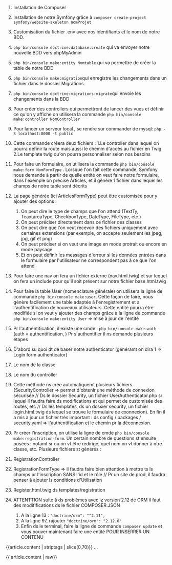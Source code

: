 1. Installation de Composer
2. Installation de notre Symfony grâce à `composer create-project symfony/website-skeleton nomProjet`
3. Customisation du fichier .env avec nos identifiants et le nom de notre BDD.
4. `php bin/console doctrine:database:create` qui va envoyer notre nouvelle BDD vers phpMyAdmin
5. `php bin/console make:entity Nomtable` qui va permettre de créer la table de notre BDD
6. `php bin/console make:migration`qui enregistre les changements dans un fichier dans le dossier Migrations
7. `php bin/console doctrine:migrations:migrate`qui envoie les changements dans la BDD
8. Pour créer des controllers qui permettront de lancer des vues et définir ce qu'on y affiche on utilisera la commande `php bin/console make:controller NomController`
9. Pour lancer un serveur local , se rendre sur commander de mysql: `php -S localhost:8000 -t public`
10. Cette commande créera deux fichiers :
    1.Le controller dans lequel on pourra définir la route mais aussi le chemin d'accès au fichier en Twig
    2.Le template twig qu'on pourra personnaliser selon nos besoins
11. Pour faire un formulaire, on utilisera la commande `php bin/console make:form NomFormType` . Lorsque l'on fait cette commande, Symfony nous demande à partir de quelle entité on veut faire notre formulaire, dans l'exemple on précise Articles, et il génère 1 fichier dans lequel les champs de notre table sont décrits
12. La page générée (ici ArticlesFormType) peut être customisée pour y ajouter des options :
    1.  On peut dire le type de champs que l'on attend (TextTy, TeaxtareaType, CheckboxType, DateType, FileType, etc.)
    2.  On peut préciser directement dans ce fichier des classes
    3.  On peut dire que l'on veut recevoir des fichiers uniquement avec certaines extensions (par exemple, on accepte seulement les jpeg, jpg, gif et png)
    4.  On peut préciser si on veut une image en mode protrait ou encore en mode paysage
    5.  Et on peut définir les messages d'erreur si les données entrées dans le formulaire par l'utilisateur ne correspondent pas à ce que l'on attend
13. Pour faire une nav on fera un fichier externe (nav.html.twig) et sur lequel on fera un include pour qu'il soit présent sur notre fichier base.html.twig
14. Pour faire la table User (nomenclature générale) on utilisera la ligne de commande `php bin/console make:user`. Cette façon de faire, nous génère facilement une table adaptée à l'enregistrement et à l'authentification de nouveaux utilisateurs. Cette entité pourra être modifiée si on veut y ajouter des champs grâce à la ligne de commande `php bin/console make:entity User` => mise à jour de l'entité
15. Pr l'authentification, il existe une cmde : `php bin/console make:auth` (auth = authentification, ) Pr s'authentifier il ns demande plusieurs étapes
16. D'abord su quoi dt de baser notre authenticator (généramt on dira 1 => Login form authenticator)
17. Le nom de la classe
18. Le nom du controller

19. Cette méthode ns crée automatiquemt plusieurs fichiers (SecurityController => permet d'obtenir une méthode de connexion sécurisée // Ds le dossier Security, un fichier UserAuthenticator.php sr lequel il faudra faire ds modifications et qui permet de customisée des routes, etc // Ds les templates, ds un dossier security, un fichier login.html.twig ds lequel se trouve le formulaire de cxonnexion). En fin il a mis à jour un fichier très important : ds config / packages / security.yaml => l'authentification et le chemin pr la déconnexion.
20. Pr créer l'inscription, on utilise la ligne de cmde `php bin/console make:registration-form`. Un certain nombre de questions st ensuite posées  : notamt sr ou on vt être redirigé, quel nom on vt donner à ntre classe, etc. Plusieurs fichiers st générés :

21. RegistrationController
22. RegistrationFormType => il faudra faire bien attention à mettre ts ls champs pr l'inscription SANS l'id et le rôle // Pr un site de prod, il faudra penser à ajouter ls conditions d'Utilisation
23. Register.html.twig ds templates/registration
24. ATTENTTION suite à ds problèmes avec lz version 2.12 de ORM il faut des modififications ds le fichier COMPOSER.JSON

    1. A la ligne 13 :  ``"doctrine/orm": "^2.11",``
    2. A la ligne 97, rajouter  ``"doctrine/orm": "2.12.0"``
    3. Enfin ds le terminal, faire la ligne de commande `composer update` et vous pouver maintenant faire une entité
POUR INSERRER UN CONTENU
<p class="card-text">{{article.content | striptags | slice(0,70)}} ...</p>
{{ article.content | raw}}








 
